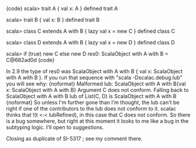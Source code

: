 {code}
scala> trait A { val x: A }
defined trait A

scala> trait B { val x: B }
defined trait B

scala> class C extends A with B { lazy val x = new C }
defined class C

scala> class D extends A with B { lazy val x = new D }
defined class D

scala> if (true) new C else new D
res0: ScalaObject with A with B = C@662ad0d
{code}

In 2.9 the type of res0 was ScalaObject with A with B { val x: ScalaObject with A with B }.
If you run that sequence with "scala -Dscalac.debug.lub" you will see why:
{noformat}
Malformed lub: ScalaObject with A with B{val x: ScalaObject with A with B}
Argument C does not conform.  Falling back to ScalaObject with A with B
lub of List(C, D) is ScalaObject with A with B
{noformat}
So unless I'm further gone than I'm thought, the lub can't be right if one of the contributors to the lub does not conform to it.  scalac thinks that !(t <:< lubRefined), in this case that C does not conform.  So there is a bug somewhere, but right at this moment it looks to me like a bug in the subtyping logic.  I'll open to suggestions.

Closing as duplicate of SI-5317 ; see my comment there.
